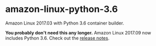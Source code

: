 # amazon-linux-python-3.6
Amazon Linux 2017.03 with Python 3.6 container builder.

**You probably don't need this any longer.** Amazon Linux 2017.09 now includes Python 3.6. Check out the [release notes](https://aws.amazon.com/amazon-linux-ami/2017.09-release-notes/).
